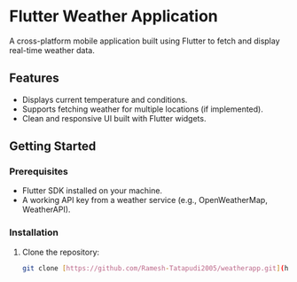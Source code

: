 # Flutter Weather Application

A cross-platform mobile application built using Flutter to fetch and display real-time weather data.

## Features
* Displays current temperature and conditions.
* Supports fetching weather for multiple locations (if implemented).
* Clean and responsive UI built with Flutter widgets.

## Getting Started

### Prerequisites
* Flutter SDK installed on your machine.
* A working API key from a weather service (e.g., OpenWeatherMap, WeatherAPI).

### Installation

1. Clone the repository:
   ```bash
   git clone [https://github.com/Ramesh-Tatapudi2005/weatherapp.git](https://github.com/Ramesh-Tatapudi2005/weatherapp.git)
